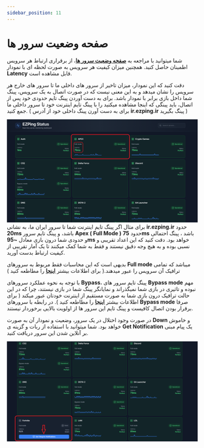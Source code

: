 ```yaml
---
sidebar_position: 11
---
```


# صفحه وضعیت سرور ها

شما میتوانید با مراجعه به **[صفحه وضعیت سرور ها](https://status.ezping.ir/)**، از برقراری ارتباط هر سرویس اطمینان حاصل کنید. همچنین میزان کیفیت هر سرویس به صورت لحظه ای با نمودار **Latency** قابل مشاهده است.

دقت کنید که این نمودار، میزان تاخیر از سرور های داخلی ما تا سرور های خارج هر سرویس را نشان میدهد و به این معنی نیست که در صورت اتصال به یک سرویس، پینگ شما داخل بازی برابر با نمودار باشد. برای به دست آوردن پینگ تایم حدودی خود پس از اتصال، باید پینگی که اینجا مشاهده میکنید را با پینگ تایم اینترنت خود تا سرور داخلی ما جمع کنید. ( برای به دست آورن پینگ داخلی خود از آدرس **ir.ezping.ir** پینگ بگیرید )


![winver-run](./img/statusexample.png)
برای مثال اگر پینگ تایم اینترنت شما تا سرور ایران ما، به نشانی **ir.ezping.ir** حدود **20ms** باشد، و پینگ تایم سرور **Apex ( Full Mode )** حدود **75ms** باشد ، پینگ احتمالی و حدودی شما درون بازی معادل **~95ms** خواهد بود. دقت کنید که این اعداد تقریبی و نسبی بوده و به هیچ وجه دقیق نیستند و فقط به شما کمک میکنند تا یک آمار تقریبی از کیفیت ارتباط بدست آورید.

بدیهی است که این محاسبات فقط مربوط به سرورهای **Full mode** میباشد که تمامی ترافیک آن سرویس را عبور میدهند.( برای اطلاعات بیشتر **[اینجا](https://docs.ezping.ir/how-it-works/bypassvsfull)** را مطاطعه کنید )


با توجه به نحوه عملکرد سرورهای **Bypass**، پینگ تایم سرور های **Bypass mode** مهم نبوده و تاثیری در بازی شما نمیگذراند و نمایانگر پینگ شما در بازی نیستند، چرا که در این حالت ترافیک درون بازی شما به صورت مستقیم از اینترنت خودتان عبور میکند ( برای اطلاعات بیشتر **[اینجا](https://docs.ezping.ir/how-it-works/bypassvsfull)** را مطاطعه کنید ).
در رابطه با سرورهای **Bypass mode** صرفا برقرار بودن اتصال کافیست و پینگ تایم این سرور ها از اولویت بالایی برخوردار نیستند.


در صورت وجود اختلال در یک سرور، وضعیت و نمودار آن به صورت **Down** و خاموش خواهد بود. شما میتوانید با استفاده از ربات و گزینه ی **Get Notification** یک پیام مبنی بر آنلاین شدن این سرور دریافت کنید.


![winver-run](./img/statusgetnotification.png)
